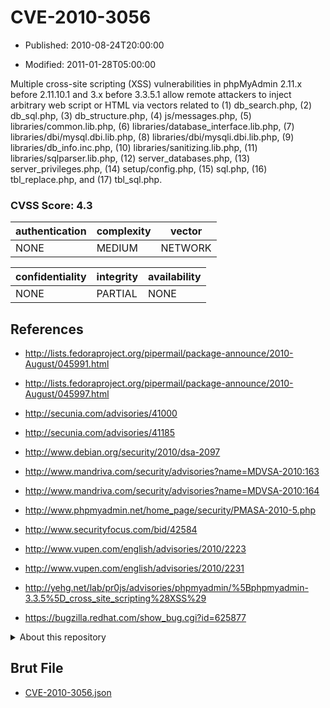 # CVE-2010-3056

- Published: 2010-08-24T20:00:00

- Modified: 2011-01-28T05:00:00

Multiple cross-site scripting (XSS) vulnerabilities in phpMyAdmin 2.11.x before 2.11.10.1 and 3.x before 3.3.5.1 allow remote attackers to inject arbitrary web script or HTML via vectors related to (1) db_search.php, (2) db_sql.php, (3) db_structure.php, (4) js/messages.php, (5) libraries/common.lib.php, (6) libraries/database_interface.lib.php, (7) libraries/dbi/mysql.dbi.lib.php, (8) libraries/dbi/mysqli.dbi.lib.php, (9) libraries/db_info.inc.php, (10) libraries/sanitizing.lib.php, (11) libraries/sqlparser.lib.php, (12) server_databases.php, (13) server_privileges.php, (14) setup/config.php, (15) sql.php, (16) tbl_replace.php, and (17) tbl_sql.php.

### CVSS Score: **4.3**

| authentication | complexity | vector |
| --- | --- | --- |
| NONE | MEDIUM | NETWORK |

| confidentiality | integrity | availability |
| --- | --- | --- |
| NONE | PARTIAL | NONE |

## References

* http://lists.fedoraproject.org/pipermail/package-announce/2010-August/045991.html

* http://lists.fedoraproject.org/pipermail/package-announce/2010-August/045997.html

* http://secunia.com/advisories/41000

* http://secunia.com/advisories/41185

* http://www.debian.org/security/2010/dsa-2097

* http://www.mandriva.com/security/advisories?name=MDVSA-2010:163

* http://www.mandriva.com/security/advisories?name=MDVSA-2010:164

* http://www.phpmyadmin.net/home_page/security/PMASA-2010-5.php

* http://www.securityfocus.com/bid/42584

* http://www.vupen.com/english/advisories/2010/2223

* http://www.vupen.com/english/advisories/2010/2231

* http://yehg.net/lab/pr0js/advisories/phpmyadmin/%5Bphpmyadmin-3.3.5%5D_cross_site_scripting%28XSS%29

* https://bugzilla.redhat.com/show_bug.cgi?id=625877

<details>
<summary>About this repository</summary> 

  This repository is part of the project [Live Hack CVE](https://github.com/Live-Hack-CVE). Main website can be found [www.live-hack.org](https://www.live-hack.org) 
  
  Made by [Sn0wAlice](https://github.com/Sn0wAlice) for the people that care about security and need to have a feed of the latest CVEs. Hope you enjoy it, don't forget to star the repo and follow me on [Twitter](https://twitter.com/Sn0wAlice) and [Github](https://github.com/Sn0wAlice). And that is my [personnal website](https://www.alice-snow.me/)

  - [Home Page](https://github.com/Live-Hack-CVE)
  - [Framework](https://github.com/Live-Hack-CVE/cve-framework)
  - [CVE database](https://github.com/Live-Hack-CVE/full_database)
  - [Changelog](https://github.com/Live-Hack-CVE/Changelog)
</details>

## Brut File

* [CVE-2010-3056.json](https://raw.githubusercontent.com/Live-Hack-CVE/full_database/main/cves/2010/CVE-2010-3056.json)

